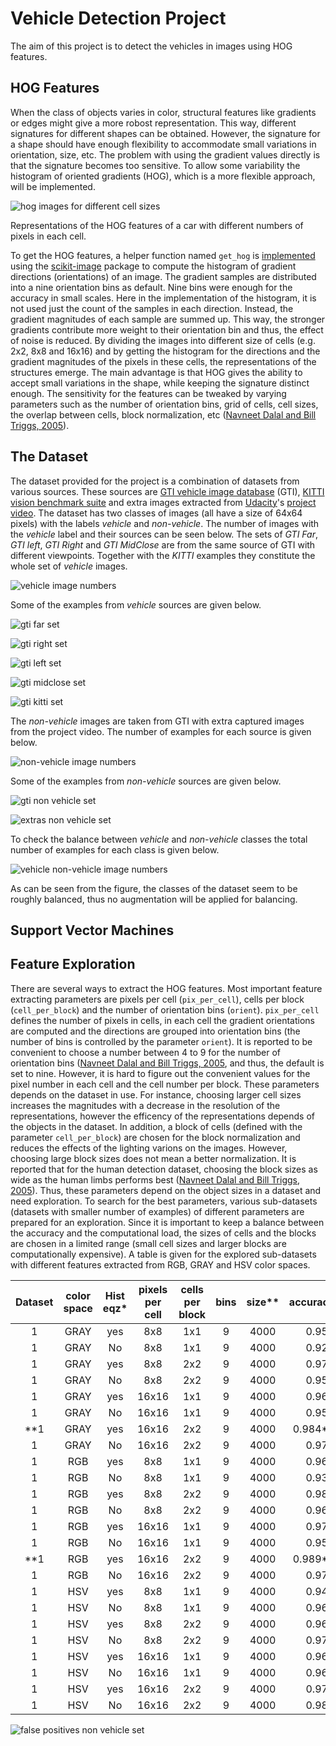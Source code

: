 # Vehicle Detection Project

The aim of this project is to detect the vehicles in images using HOG features.

## HOG Features

When the class of objects varies in color, structural features like gradients or edges might give a more robost representation. This way, different signatures for different shapes can be obtained. However, the signature for a shape should have enough flexibility to accommodate small variations in orientation, size, etc. The problem with using the gradient values directly is that the signature becomes too sensitive. To allow some variability the histogram of oriented gradients (HOG), which is a more flexible approach, will be implemented.

![hog images for different cell sizes](./images/car-hog-npixels.png)

Representations of the HOG features of a car with different numbers of pixels in each cell.  

To get the HOG features, a helper function named `get_hog` is [implemented](./feature-extraction.ipynb) using the [scikit-image](http://scikit-image.org/) package to compute the histogram of gradient directions (orientations) of an image. The gradient samples are distributed into a nine orientation bins as default. Nine bins were enough for the accuracy in small scales. Here in the implementation of the histogram, it is not used just the count of the samples in each direction. Instead, the gradient magnitudes of each sample are summed up. This way, the stronger gradients contribute more weight to their orientation bin and thus, the effect of noise is reduced. By dividing the images into different size of cells (e.g. 2x2, 8x8 and 16x16) and by getting the histogram for the directions and the gradient magnitudes of the pixels in these cells, the representations of the structures emerge. The main advantage is that HOG gives the ability to accept small variations in the shape, while keeping the signature distinct enough. The sensitivity for the features can be tweaked by varying parameters such as the number of orientation bins, grid of cells, cell sizes, the overlap between cells, block normalization, etc ([Navneet Dalal and Bill Triggs, 2005](http://ieeexplore.ieee.org/document/1467360/)).


## The Dataset

The dataset provided for the project is a combination of datasets from various sources. These sources are [GTI vehicle image database](http://www.gti.ssr.upm.es/data/Vehicle_database.html) (GTI), [KITTI vision benchmark suite](http://www.cvlibs.net/datasets/kitti/) and extra images extracted from [Udacity](https://www.udacity.com/)'s [project video](./project_video.mp4). The dataset has two classes of images (all have a size of 64x64 pixels) with the labels *vehicle* and *non-vehicle*. The number of images with the *vehicle* label and their sources can be seen below. The sets of *GTI Far*, *GTI left*, *GTI Right* and *GTI MidClose* are from the same source of GTI with different viewpoints. Together with the *KITTI* examples they constitute the whole set of *vehicle* images.

![vehicle image numbers](./images/vehicle-sets.png)

Some of the examples from *vehicle* sources are given below.

![gti far set](./images/gti_far.png)

![gti right set](./images/gti_right.png)

![gti left set](./images/gti_left.png)

![gti midclose set](./images/gti_midclose.png)

![gti kitti set](./images/kitti.png)

The *non-vehicle* images are taken from GTI with extra captured images from the project video. The number of examples for each source is given below.

![non-vehicle image numbers](./images/non-vehicle-sets.png)

Some of the examples from *non-vehicle* sources are given below.

![gti non vehicle set](./images/non_vehicle_gti.png)

![extras non vehicle set](./images/non_vehicle_extras.png)

To check the balance between *vehicle* and *non-vehicle* classes the total number of examples for each class is given below.

![vehicle non-vehicle image numbers](./n-classes.png)

As can be seen from the figure, the classes of the dataset seem to be roughly balanced, thus no augmentation will be applied for balancing.

## Support Vector Machines



## Feature Exploration


There are several ways to extract the HOG features. Most important feature extracting parameters are pixels per cell (`pix_per_cell`), cells per block (`cell_per_block`) and the number of orientation bins (`orient`). `pix_per_cell` defines the number of pixels in cells, in each cell the gradient orientations are computed and the directions are grouped into orientation bins (the number of bins is controlled by the parameter `orient`). It is reported to be convenient to choose a number between 4 to 9 for the number of orientation bins ([Navneet Dalal and Bill Triggs, 2005](http://ieeexplore.ieee.org/document/1467360/), and thus, the default is set to nine. However, it is hard to figure out the convenient values for the pixel number in each cell and the cell number per block. These parameters depends on the dataset in use. For instance, choosing larger cell sizes increases the magnitudes with a decrease in the resolution of the representations, however the efficency of the representations depends of the objects in the dataset. In addition, a block of cells (defined with the parameter `cell_per_block`) are chosen for the block normalization and reduces the effects of the lighting varions on the images. However, choosing large block sizes does not mean a better normalization. It is reported that for the human detection dataset, choosing the block sizes as wide as the human limbs performs best ([Navneet Dalal and Bill Triggs, 2005](http://ieeexplore.ieee.org/document/1467360/)). Thus, these parameters depend on the object sizes in a dataset and need exploration. To search for the best parameters, various sub-datasets (datasets with smaller number of examples) of different parameters are prepared for an exploration. Since it is important to keep a balance between the accuracy and the computational load, the sizes of cells and the blocks are chosen in a limited range (small cell sizes and larger blocks are computationally expensive). A table is given for the explored sub-datasets with different features extracted from RGB, GRAY and HSV color spaces.


| Dataset | color space   | Hist eqz* | pixels per cell | cells per block | bins | size**   | accuracy |
|:-------:|:-------------:|:---------:|:---------------:|:---------------:|:----:|:--------:|---------:|
| 1       | GRAY          | yes       | 8x8             | 1x1             | 9    | 4000     | 0.951    |
| 1       | GRAY          | No        | 8x8             | 1x1             | 9    | 4000     | 0.927    |
| 1       | GRAY          | yes       | 8x8             | 2x2             | 9    | 4000     | 0.977    |
| 1       | GRAY          | No        | 8x8             | 2x2             | 9    | 4000     | 0.952    |
| 1       | GRAY          | yes       | 16x16           | 1x1             | 9    | 4000     | 0.968    |
| 1       | GRAY          | No        | 16x16           | 1x1             | 9    | 4000     | 0.956    |
| **1     | GRAY          | yes       | 16x16           | 2x2             | 9    | 4000     | 0.984**  |
| 1       | GRAY          | No        | 16x16           | 2x2             | 9    | 4000     | 0.975    |
| 1       | RGB           | yes       | 8x8             | 1x1             | 9    | 4000     | 0.961    |
| 1       | RGB           | No        | 8x8             | 1x1             | 9    | 4000     | 0.935    |
| 1       | RGB           | yes       | 8x8             | 2x2             | 9    | 4000     | 0.983    |
| 1       | RGB           | No        | 8x8             | 2x2             | 9    | 4000     | 0.963    |
| 1       | RGB           | yes       | 16x16           | 1x1             | 9    | 4000     | 0.971    |
| 1       | RGB           | No        | 16x16           | 1x1             | 9    | 4000     | 0.955    |
| **1     | RGB           | yes       | 16x16           | 2x2             | 9    | 4000     | 0.989**  |
| 1       | RGB           | No        | 16x16           | 2x2             | 9    | 4000     | 0.977    |
| 1       | HSV           | yes       | 8x8             | 1x1             | 9    | 4000     | 0.946    |
| 1       | HSV           | No        | 8x8             | 1x1             | 9    | 4000     | 0.961    |
| 1       | HSV           | yes       | 8x8             | 2x2             | 9    | 4000     | 0.966    |
| 1       | HSV           | No        | 8x8             | 2x2             | 9    | 4000     | 0.972    |
| 1       | HSV           | yes       | 16x16           | 1x1             | 9    | 4000     | 0.967    |
| 1       | HSV           | No        | 16x16           | 1x1             | 9    | 4000     | 0.966    |
| 1       | HSV           | yes       | 16x16           | 2x2             | 9    | 4000     | 0.976    |
| 1       | HSV           | No        | 16x16           | 2x2             | 9    | 4000     | 0.980    |



![false positives non vehicle set](./images/non_vehicle_false_positives.png)